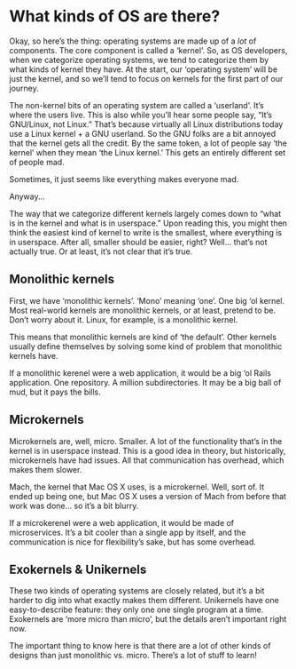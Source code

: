 # What kinds of OS are there?

Okay, so here’s the thing: operating systems are made up of a _lot_ of
components. The core component is called a ‘kernel’. So, as OS developers, when
we categorize operating systems, we tend to categorize them by what kinds of
kernel they have. At the start, our ‘operating system’ will be just the kernel,
and so we’ll tend to focus on kernels for the first part of our journey.

The non-kernel bits of an operating system are called a ‘userland’. It’s where
the users live. This is also while you’ll hear some people say, “It’s
GNU/Linux, not Linux.” That’s because virtually all Linux distributions today
use a Linux kernel + a GNU userland. So the GNU folks are a bit annoyed that
the kernel gets all the credit. By the same token, a lot of people say ‘the
kernel’ when they mean ‘the Linux kernel.’ This gets an entirely different set
of people mad.

Sometimes, it just seems like everything makes everyone mad.

Anyway...

The way that we categorize different kernels largely comes down to “what is in
the kernel and what is in userspace.” Upon reading this, you might then think
the easiest kind of kernel to write is the smallest, where everything is in
userspace. After all, smaller should be easier, right? Well... that’s not
actually true. Or at least, it’s not clear that it’s true.

## Monolithic kernels

First, we have ‘monolithic kernels’. ‘Mono’ meaning ‘one’. One big ‘ol kernel.
Most real-world kernels are monolithic kernels, or at least, pretend to be.
Don’t worry about it. Linux, for example, is a monolithic kernel.

This means that monolithic kernels are kind of ‘the default’. Other kernels
usually define themselves by solving some kind of problem that monolithic
kernels have.

If a monolithic kerenel were a web application, it would be a big ‘ol Rails
application. One repository. A million subdirectories. It may be a big ball
of mud, but it pays the bills.

## Microkernels

Microkernels are, well, micro. Smaller. A lot of the functionality that’s in
the kernel is in userspace instead. This is a good idea in theory, but
historically, microkernels have had issues. All that communication has
overhead, which makes them slower.

Mach, the kernel that Mac OS X uses, is a microkernel. Well, sort of. It ended
up being one, but Mac OS X uses a version of Mach from before that work was
done... so it’s a bit blurry.

If a microkerenel were a web application, it would be made of microservices.
It’s a bit cooler than a single app by itself, and the communication is nice
for flexibility’s sake, but has some overhead.

## Exokernels & Unikernels

These two kinds of operating systems are closely related, but it’s a bit harder
to dig into what exactly makes them different. Unikernels have one
easy-to-describe feature: they only one one single program at a time.
Exokernels are ‘more micro than micro’, but the details aren’t important right
now.

The important thing to know here is that there are a lot of other kinds of
designs than just monolithic vs. micro. There’s a lot of stuff to learn!
